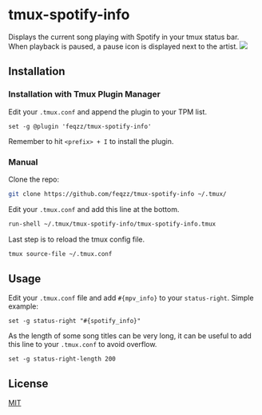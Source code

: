 # tmux-spotify-info
Displays the current song playing with Spotify in your tmux status bar. When playback is paused, a pause icon is displayed next to the artist.
![](https://feqzz.no/img/tmux-spotify-info-example.png)

## Installation

### Installation with Tmux Plugin Manager
Edit your `.tmux.conf` and append the plugin to your TPM list.

```tmux
set -g @plugin 'feqzz/tmux-spotify-info'
```
Remember to hit `<prefix> + I` to install the plugin.

### Manual
Clone the repo:
``` bash
git clone https://github.com/feqzz/tmux-spotify-info ~/.tmux/
```
Edit your `.tmux.conf` and add this line at the bottom.
``` bash
run-shell ~/.tmux/tmux-spotify-info/tmux-spotify-info.tmux
```
Last step is to reload the tmux config file.
``` bash
tmux source-file ~/.tmux.conf
```

## Usage
Edit your `.tmux.conf` file and add `#{mpv_info}` to your `status-right`. Simple example:
``` tmux
set -g status-right "#{spotify_info}"
```
As the length of some song titles can be very long, it can be useful to add this line to your `.tmux.conf` to avoid overflow.
``` tmux
set -g status-right-length 200
```
## License
[MIT](LICENSE.md)
